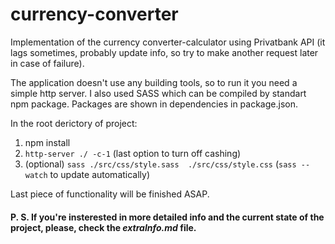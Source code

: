 # currency-converter

Implementation of the currency converter-calculator using Privatbank API (it lags sometimes, probably update info, so try to make another request later in case of failure).

The application doesn't use any building tools, so to run it you need a simple http server. I also used SASS which can be compiled by standart npm package. 
Packages are shown in dependencies in package.json.

In the root derictory of project:

1. npm install
2. `http-server ./ -c-1` (last option to turn off cashing)
3. (optional) `sass ./src/css/style.sass  ./src/css/style.css` (`sass --watch` to update automatically) 

Last piece of functionality will be finished ASAP.

#### P. S. If you're insterested in more detailed info and the current state of the project, please, check the _extraInfo.md_ file.

